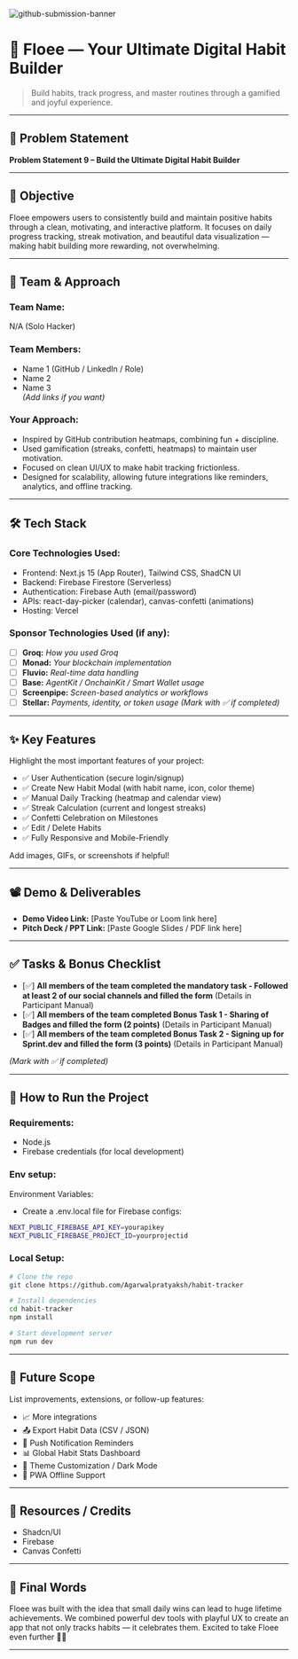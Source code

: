 ![github-submission-banner](https://github.com/user-attachments/assets/a1493b84-e4e2-456e-a791-ce35ee2bcf2f)

# 🚀 Floee — Your Ultimate Digital Habit Builder

> Build habits, track progress, and master routines through a gamified and joyful experience.

---

## 📌 Problem Statement


**Problem Statement 9 – Build the Ultimate Digital Habit Builder**

---

## 🎯 Objective

Floee empowers users to consistently build and maintain positive habits through a clean, motivating, and interactive platform.
It focuses on daily progress tracking, streak motivation, and beautiful data visualization — making habit building more rewarding, not overwhelming.


---

## 🧠 Team & Approach

### Team Name:  
N/A (Solo Hacker)

### Team Members:  
- Name 1 (GitHub / LinkedIn / Role)  
- Name 2  
- Name 3  
*(Add links if you want)*

### Your Approach:  
- Inspired by GitHub contribution heatmaps, combining fun + discipline. 
- Used gamification (streaks, confetti, heatmaps) to maintain user motivation.
- Focused on clean UI/UX to make habit tracking frictionless.
- Designed for scalability, allowing future integrations like reminders, analytics, and offline tracking.

---

## 🛠️ Tech Stack

### Core Technologies Used:
- Frontend: Next.js 15 (App Router), Tailwind CSS, ShadCN UI
- Backend: Firebase Firestore (Serverless)
- Authentication: Firebase Auth (email/password)
- APIs: react-day-picker (calendar), canvas-confetti (animations)
- Hosting: Vercel

### Sponsor Technologies Used (if any):
- [ ] **Groq:** _How you used Groq_  
- [ ] **Monad:** _Your blockchain implementation_  
- [ ] **Fluvio:** _Real-time data handling_  
- [ ] **Base:** _AgentKit / OnchainKit / Smart Wallet usage_  
- [ ] **Screenpipe:** _Screen-based analytics or workflows_  
- [ ] **Stellar:** _Payments, identity, or token usage_
*(Mark with ✅ if completed)*
---

## ✨ Key Features

Highlight the most important features of your project:

- ✅ User Authentication (secure login/signup)
- ✅ Create New Habit Modal (with habit name, icon, color theme)
- ✅ Manual Daily Tracking (heatmap and calendar view)
- ✅ Streak Calculation (current and longest streaks)
- ✅ Confetti Celebration on Milestones
- ✅ Edit / Delete Habits
- ✅ Fully Responsive and Mobile-Friendly  

Add images, GIFs, or screenshots if helpful!

---

## 📽️ Demo & Deliverables

- **Demo Video Link:** [Paste YouTube or Loom link here]  
- **Pitch Deck / PPT Link:** [Paste Google Slides / PDF link here]  

---

## ✅ Tasks & Bonus Checklist

- [✅] **All members of the team completed the mandatory task - Followed at least 2 of our social channels and filled the form** (Details in Participant Manual)  
- [✅] **All members of the team completed Bonus Task 1 - Sharing of Badges and filled the form (2 points)**  (Details in Participant Manual)
- [✅] **All members of the team completed Bonus Task 2 - Signing up for Sprint.dev and filled the form (3 points)**  (Details in Participant Manual)

*(Mark with ✅ if completed)*

---

## 🧪 How to Run the Project

### Requirements:
- Node.js
- Firebase credentials (for local development)

### Env setup:
Environment Variables:
- Create a .env.local file for Firebase configs:
```bash
NEXT_PUBLIC_FIREBASE_API_KEY=yourapikey
NEXT_PUBLIC_FIREBASE_PROJECT_ID=yourprojectid
```

### Local Setup:
```bash
# Clone the repo
git clone https://github.com/Agarwalpratyaksh/habit-tracker

# Install dependencies
cd habit-tracker
npm install

# Start development server
npm run dev

```


---

## 🧬 Future Scope

List improvements, extensions, or follow-up features:

- 📈 More integrations  
- 📤 Export Habit Data (CSV / JSON)
- 🔔 Push Notification Reminders
- 📊 Global Habit Stats Dashboard
- 🎨 Theme Customization / Dark Mode
- 📱 PWA Offline Support

---

## 📎 Resources / Credits

- Shadcn/UI
- Firebase
- Canvas Confetti

---

## 🏁 Final Words

Floee was built with the idea that small daily wins can lead to huge lifetime achievements.
We combined powerful dev tools with playful UX to create an app that not only tracks habits — it celebrates them.
Excited to take Floee even further 🚀✨

---
